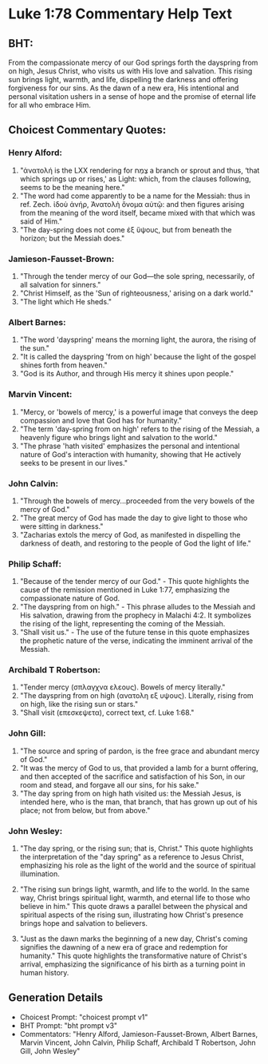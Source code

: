 # Luke 1:78 Commentary Help Text

## BHT:
From the compassionate mercy of our God springs forth the dayspring from on high, Jesus Christ, who visits us with His love and salvation. This rising sun brings light, warmth, and life, dispelling the darkness and offering forgiveness for our sins. As the dawn of a new era, His intentional and personal visitation ushers in a sense of hope and the promise of eternal life for all who embrace Him.

## Choicest Commentary Quotes:
### Henry Alford:
1. "ἀνατολή is the LXX rendering for צֶמַח a branch or sprout and thus, ‘that which springs up or rises,' as Light: which, from the clauses following, seems to be the meaning here."
2. "The word had come apparently to be a name for the Messiah: thus in ref. Zech. ἰδοὺ ἀνήρ, Ἀνατολὴ ὄνομα αὐτῷ: and then figures arising from the meaning of the word itself, became mixed with that which was said of Him."
3. "The day-spring does not come ἐξ ὕψους, but from beneath the horizon; but the Messiah does."

### Jamieson-Fausset-Brown:
1. "Through the tender mercy of our God—the sole spring, necessarily, of all salvation for sinners." 
2. "Christ Himself, as the 'Sun of righteousness,' arising on a dark world." 
3. "The light which He sheds."

### Albert Barnes:
1. "The word 'dayspring' means the morning light, the aurora, the rising of the sun."
2. "It is called the dayspring 'from on high' because the light of the gospel shines forth from heaven."
3. "God is its Author, and through His mercy it shines upon people."

### Marvin Vincent:
1. "Mercy, or 'bowels of mercy,' is a powerful image that conveys the deep compassion and love that God has for humanity." 
2. "The term 'day-spring from on high' refers to the rising of the Messiah, a heavenly figure who brings light and salvation to the world." 
3. "The phrase 'hath visited' emphasizes the personal and intentional nature of God's interaction with humanity, showing that He actively seeks to be present in our lives."

### John Calvin:
1. "Through the bowels of mercy...proceeded from the very bowels of the mercy of God." 
2. "The great mercy of God has made the day to give light to those who were sitting in darkness."
3. "Zacharias extols the mercy of God, as manifested in dispelling the darkness of death, and restoring to the people of God the light of life."

### Philip Schaff:
1. "Because of the tender mercy of our God." - This quote highlights the cause of the remission mentioned in Luke 1:77, emphasizing the compassionate nature of God.
2. "The dayspring from on high." - This phrase alludes to the Messiah and His salvation, drawing from the prophecy in Malachi 4:2. It symbolizes the rising of the light, representing the coming of the Messiah.
3. "Shall visit us." - The use of the future tense in this quote emphasizes the prophetic nature of the verse, indicating the imminent arrival of the Messiah.

### Archibald T Robertson:
1. "Tender mercy (σπλαγχνα ελεους). Bowels of mercy literally." 
2. "The dayspring from on high (ανατολη εξ υψους). Literally, rising from on high, like the rising sun or stars."
3. "Shall visit (επεσκεψετα), correct text, cf. Luke 1:68."

### John Gill:
1. "The source and spring of pardon, is the free grace and abundant mercy of God."
2. "It was the mercy of God to us, that provided a lamb for a burnt offering, and then accepted of the sacrifice and satisfaction of his Son, in our room and stead, and forgave all our sins, for his sake."
3. "The day spring from on high hath visited us: the Messiah Jesus, is intended here, who is the man, that branch, that has grown up out of his place; not from below, but from above."

### John Wesley:
1. "The day spring, or the rising sun; that is, Christ." This quote highlights the interpretation of the "day spring" as a reference to Jesus Christ, emphasizing his role as the light of the world and the source of spiritual illumination.

2. "The rising sun brings light, warmth, and life to the world. In the same way, Christ brings spiritual light, warmth, and eternal life to those who believe in him." This quote draws a parallel between the physical and spiritual aspects of the rising sun, illustrating how Christ's presence brings hope and salvation to believers.

3. "Just as the dawn marks the beginning of a new day, Christ's coming signifies the dawning of a new era of grace and redemption for humanity." This quote highlights the transformative nature of Christ's arrival, emphasizing the significance of his birth as a turning point in human history.


## Generation Details
- Choicest Prompt: "choicest prompt v1"
- BHT Prompt: "bht prompt v3"
- Commentators: "Henry Alford, Jamieson-Fausset-Brown, Albert Barnes, Marvin Vincent, John Calvin, Philip Schaff, Archibald T Robertson, John Gill, John Wesley"
